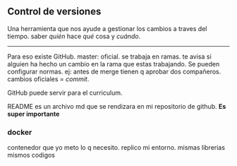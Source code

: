 ## Control de versiones
Una herramienta que nos ayude a gestionar los cambios a traves del tiempo. saber *quién* hace *qué* cosa y *cuándo*.
___
Para eso existe GitHub.
master: oficial.
se trabaja en ramas. te avisa si alguien ha hecho un cambio en la rama que estas trabajando. Se pueden configurar normas. ej: antes de merge tienen q aprobar dos compañeros.
cambios oficiales = _commit_.

GitHub puede servir para el curriculum.

README es un archivo md que se rendizara en mi repositorio de github.
**Es super importante**

### docker
contenedor que yo meto lo q necesito. replico mi entorno. mismas librerias mismos codigos